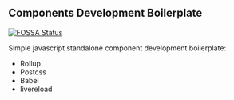 ## Components Development Boilerplate
[![FOSSA Status](https://app.fossa.io/api/projects/git%2Bgithub.com%2FKirkhammetz%2Fjs-components-boilerplate.svg?type=shield)](https://app.fossa.io/projects/git%2Bgithub.com%2FKirkhammetz%2Fjs-components-boilerplate?ref=badge_shield)


Simple javascript standalone component development boilerplate:

- Rollup
- Postcss
- Babel
- livereload
